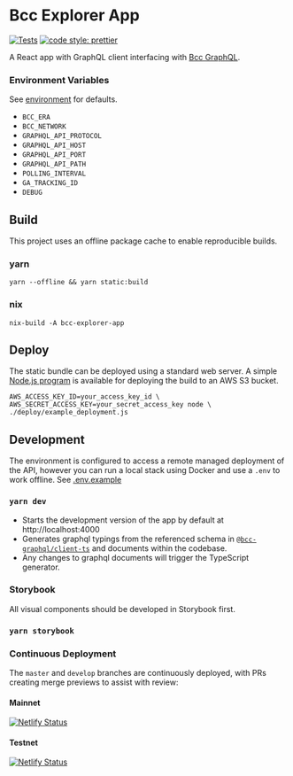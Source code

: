 Bcc Explorer App
====================
[![Tests](https://github.com/The-Blockchain-Company/bcc-explorer-app/workflows/Tests/badge.svg)](https://github.com/The-Blockchain-Company/bcc-explorer-app/actions?query=workflow%3ATests)
[![code style: prettier](https://img.shields.io/badge/code_style-prettier-ff69b4.svg?style=flat-square)](https://github.com/prettier/prettier)

A React app with GraphQL client interfacing with [Bcc GraphQL](https://github.com/The-Blockchain-Company/bcc-graphql).

### Environment Variables
See [environment](source/environment.ts) for defaults.
- `BCC_ERA`
- `BCC_NETWORK`
- `GRAPHQL_API_PROTOCOL`
- `GRAPHQL_API_HOST`
- `GRAPHQL_API_PORT`
- `GRAPHQL_API_PATH`
- `POLLING_INTERVAL`
- `GA_TRACKING_ID`
- `DEBUG`

## Build
This project uses an offline package cache to enable reproducible builds.

### yarn
```console
yarn --offline && yarn static:build
```

### nix
``` console
nix-build -A bcc-explorer-app
```
## Deploy
The static bundle can be deployed using a standard web server. A simple [Node.js program](deploy/index.js) 
is available for deploying the build to an AWS S3 bucket.

```console
AWS_ACCESS_KEY_ID=your_access_key_id \
AWS_SECRET_ACCESS_KEY=your_secret_access_key node \
./deploy/example_deployment.js
```

## Development
The environment is configured to access a remote managed deployment of the API, 
however you can run a local stack using Docker and use a `.env` to work offline. 
See [.env.example](.env.example)

### `yarn dev`
- Starts the development version of the app by default at http://localhost:4000
- Generates graphql typings from the referenced schema in [`@bcc-graphql/client-ts`](https://github.com/The-Blockchain-Company/bcc-graphql/tree/master/packages/client-ts) 
and documents within the codebase.
- Any changes to graphql documents will trigger the TypeScript generator.

###  Storybook

All visual components should be developed in Storybook first.

### `yarn storybook`

### Continuous Deployment
The `master` and `develop` branches are continuously deployed, with PRs creating merge previews to assist with review:
#### Mainnet
[![Netlify Status](https://api.netlify.com/api/v1/badges/09492acb-61fd-4745-8b0e-60c8886f60d1/deploy-status)](https://bcc-explorer-mainnet.netlify.app)
#### Testnet
[![Netlify Status](https://api.netlify.com/api/v1/badges/16628b5d-b1f2-429b-a707-bbdec0564fe9/deploy-status)](https://bcc-explorer-testnet.netlify.app)
